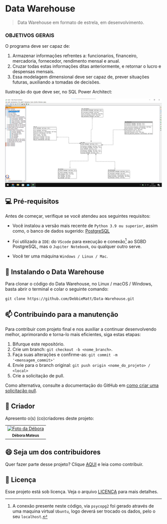 # Data Warehouse

> Data Warehouse em formato de estrela, em desenvolvimento.

### OBJETIVOS GERAIS

O programa deve ser capaz de:

1. Armazenar informações refrentes a: funcionarios, financeiro, mercadoria, fornecedor, rendimento mensal e anual.
2. Cruzar todas estas informações ditas anteriormente, e retornar o lucro e despensas mensais.
3. Essa modelagem dimensional deve ser capaz de, prever situações futuras, auxiliando a tomadas de decisões.

Ilustração do que deve ser, no SQL Power Architect:

![Ilustração](https://github.com/DebbieMatt/Data-Warehouse/blob/3957d9efbeafe66fdeeb4ed2a923ee63be1a0360/DW%20no%20SQL%20POWER%20Architet.png)

## 💻 Pré-requisitos

Antes de começar, verifique se você atendeu aos seguintes requisitos:

- Você instalou a versão mais recente de `Python 3.9 ou superior`, assim como, o banco de dados sugerido: <a href= "https://www.postgresql.org/" > PostgreSQL </a>
  
- Foi utilizado a `IDE`: do `VScode` para execução e conexão[^1] ao SGBD PostgreSQL, mas o `Jupiter Notebook`, ou qualquer outro serve.
  
- Você ter uma máquina `Windows / Linux / Mac`.

[^1]: A conexão presente neste código, via `psycopg2` foi gerado através de uma maquina virtual `Ubuntu`, logo deverá ser trocado os dados, pelo o seu `localhost`.

## 🚀 Instalando o Data Warehouse

Para clonar o código do Data Warehouse, no Linux / macOS / Windows, basta abrir o terminal e colar o seguinte comando:

```
git clone https://github.com/DebbieMatt/Data-Warehouse.git
```

## 📫 Contribuindo para a manutenção

Para contribuir com projeto final e nos auxiliar a continuar desenvolvendo melhor, aprimorando e torna-lo mais eficientes, siga estas etapas:

1. Bifurque este repositório.
2. Crie um branch: `git checkout -b <nome_branch>`.
3. Faça suas alterações e confirme-as: `git commit -m '<mensagem_commit>'`
4. Envie para o branch original: `git push origin <nome_do_projeto> / <local>`
5. Crie a solicitação de pull.

Como alternativa, consulte a documentação do GitHub em [como criar uma solicitação pull](https://help.github.com/en/github/collaborating-with-issues-and-pull-requests/creating-a-pull-request).

## 🤝 Criador

Apresento o(s) (co)criadores deste projeto:

<table>
  <tr>
    <td align="center">
      <a href="https://github.com/DebbieMatt" title="Colaboradora">
        <img src="https://avatars.githubusercontent.com/u/112919058?v=4" width="100px;" alt="Foto da Débora"/><br>
        <sub>
          <b>Débora Mateus</b>
        </sub>
      </a>
    </td>
    
  </tr>
</table>

## 😄 Seja um dos contribuidores

Quer fazer parte desse projeto? Clique [AQUI](CONTRIBUTING.md) e leia como contribuir.

## 📝 Licença

Esse projeto está sob licença. Veja o arquivo [LICENÇA](LICENSE.md) para mais detalhes.

